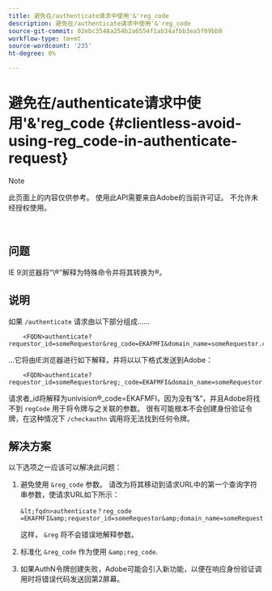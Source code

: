 ```yaml
---
title: 避免在/authenticate请求中使用'&'reg_code
description: 避免在/authenticate请求中使用'&'reg_code
source-git-commit: 02ebc3548a254b2a6554f1ab34afbb3ea5f09bb8
workflow-type: tm+mt
source-wordcount: '235'
ht-degree: 0%

---
```


# 避免在/authenticate请求中使用&#39;&amp;&#39;reg_code {#clientless-avoid-using-reg_code-in-authenticate-request}

>[!NOTE]
>
>此页面上的内容仅供参考。 使用此API需要来自Adobe的当前许可证。 不允许未经授权使用。

</br>



## 问题

IE 9浏览器将“\®”解释为特殊命令并将其转换为®。

## 说明

如果 `/authenticate` 请求由以下部分组成……


```
    <FQDN>authenticate? requestor_id=someRequestor&reg_code=EKAFMFI&domain_name=someRequestor.com&noflash=true&mso_id=someMvpd&redirect_url=someRequestor.redirect.url.html
```


...它将由IE浏览器进行如下解释，并将以以下格式发送到Adobe：


```
    <FQDN>authenticate?requestor_id=someRequestor&reg;_code=EKAFMFI&domain_name=someRequestor.com&noflash=true&mso_id=someMvpd&redirect_url=someRequestor.redirect.url.html
```


请求者\_id将解释为univision®\_code=EKAFMFI，因为没有“&amp;”，并且Adobe将找不到 `regCode` 用于将令牌与之关联的参数。  很有可能根本不会创建身份验证令牌，在这种情况下 `/checkauthn` 调用将无法找到任何令牌。



## 解决方案

以下选项之一应该可以解决此问题：

1. 避免使用 `&reg_code` 参数。  请改为将其移动到请求URL中的第一个查询字符串参数，使请求URL如下所示：


       &lt;fqdn>authenticate？reg_code =EKAFMFI&amp;requestor_id=someRequestor&amp;domain_name=someRequestor.com&amp;noflash=true&amp;mso_id=someMvpd&amp;redirect_url=someRequestor.redirect.url.html
   

   这样， `&reg` 将不会错误地解释参数。

1. 标准化 `&reg_code` 作为使用 `&amp;reg_code`.

1. 如果AuthN令牌创建失败，Adobe可能会引入新功能，以便在响应身份验证调用时将错误代码发送回第2屏幕。
